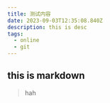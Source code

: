 ```yaml
---
title: 测试内容
date: 2023-09-03T12:35:08.840Z
description: this is desc
tags:
  - online
  - git
---
```

## this is markdown

> hah